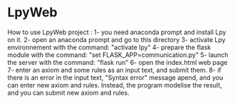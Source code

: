 # LpyWeb
How to use LpyWeb project :
1- you need anaconda prompt and install Lpy on it.
2- open an anaconda prompt and go to this directory
3- activate Lpy environnement with the command: "activate lpy"
4- prepare the flask module with the command: "set FLASK_APP=communication.py"
5- launch the server with the command: "flask run"
6- open the index.html web page
7- enter an axiom and some rules as an input text, and submit them.
8- if there is an error in the input text, "Syntax error" message apend, and you can enter new axiom and rules. Instead, the program modelise the result, and you can submit new axiom and rules.